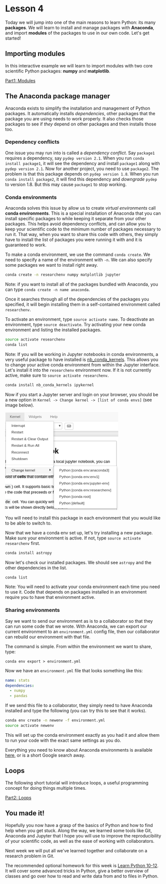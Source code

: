 # Lesson 4
Today we will jump into one of the main reasons to learn Python: its many **packages**. We will learn to install and manage packages with **Anaconda**, and import **modules** of the packages to use in our own code. Let's get started!

## Importing modules
In this interactive example we will learn to import modules with two core scientific Python packages: **numpy** and **matplotlib**.

[Part1: Modules](https://mybinder.org/v2/gh/cjtu/sci_coding/master?filepath=lessons%2Flesson4%2Fdata%2F1_Modules.ipynb)

## The Anaconda package manager
Anaconda exists to simplify the installation and management of Python packages. It automatically installs *dependencies*, other packages that the package you are using needs to work properly. It also checks those packages to see if *they* depend on other packages and then installs those too.

### Dependency conflicts
One issue you may run into is called a *dependency conflict*. Say `package1` requires a dependency, say `pydep version 2.1`. When you run `conda install package1`, it will see the dependency and install `package1` along with `pydep version 2.1`. Now for another project, you need to use `package2`. The problem is that this package depends on `pydep version 1.8`. When you run `conda install package2`, it will find this dependency and *downgrade* `pydep` to version 1.8. But this may cause `package1` to stop working.

### Conda environments
Anaconda solves this issue by allow us to create *virtual environments* call **conda environments**. This is a special installation of Anaconda that you can install specific packages to while keeping it separate from your other packages. This helps avoid dependency conflicts, and can allow you to keep your scientific code to the minimum number of packages necessary to run it. That way, when you want to share this code with others, they simply have to install the list of packages you were running it with and it is guaranteed to work.

To make a conda environment, we use the command `conda create`. We need to specify a name of the environment with `-n`. We can also specify some packages we want to install right away.

```bash
conda create -n researchenv numpy matplotlib jupyter
```

Note: if you want to install all of the packages bundled with Anaconda, you can type `conda create -n name anaconda`.

Once it searches through all of the dependencies of the packages you specified, it will begin installing them in a self-contained environment called `researchenv`.

To activate an environment, type `source activate name`. To deactivate an environment, type `source deactivate`. Try activating your new conda environment and listing the installed packages. 

```bash
source activate researchenv
conda list
```

Note: If you will be working in Jupyter notebooks in conda environments, a very useful package to have installed is [nb_conda_kernels](https://github.com/Anaconda-Platform/nb_conda_kernels). This allows you to change your active conda environment from within the Jupyter interface. Let's install it into the `researchenv` environment now. If it is not currently active, make sure to `source activate researchenv`.

```bash
conda install nb_conda_kernels ipykernel
```

Now if you start a Jupyter server and login on your browser, you should be a new option in `Kernel -> Change kernel -> [list of conda envs]` (see image below).

![nb_conda_kernels](./data/nb_conda_kernels.png)

You will need to install this package in each environment that you would like to be able to switch to.

Now that we have a conda env set up, let's try installing a new package. Make sure your environment is active. If not, type `source activate researchenv` first.

```bash
conda install astropy
```

Now let's check our installed packages. We should see `astropy` and the other dependencies in the list.
```bash
conda list
```

Note: You will need to activate your conda environment each time you need to use it. Code that depends on packages installed in an environment require you to have that environment active.

### Sharing environments
Say we want to send our environment as is to a collaborator so that they can run some code that we wrote. With Anaconda, we can export our current environment to an `environment.yml` config file, then our collaborator can rebuild our environment with that file.

The command is simple. From within the environment we want to share, type:
```
conda env export > environment.yml
```

Now we have an `environment.yml` file that looks something like this:
```yaml
name: stats
dependencies:
  - numpy
  - pandas
```

If we send this file to a collaborator, they simply need to have Anaconda installed and type the following (you can try this to see that it works).
```bash
conda env create -n newenv -f environment.yml
source activate newenv
```

This will set up the conda environment exactly as you had it and allow them to run your code with the exact same settings as you do.

Everything you need to know about Anaconda environments is available [here](https://conda.io/docs/user-guide/tasks/manage-environments.html), or is a short Google search away.

## Loops
The following short tutorial will introduce loops, a useful programming concept for doing things multiple times.

[Part2: Loops](https://mybinder.org/v2/gh/cjtu/sci_coding/master?filepath=lessons%2Flesson4%2Fdata%2F2_Loops.ipynb)


## You made it!
Hopefully you now have a grasp of the basics of Python and how to find help when you get stuck. Along the way, we learned some tools like Git, Anaconda and Jupyter that I hope you will use to improve the reproducibility of your scientific code, as well as the ease of working with collaborators.  

Next week we will put all we've learned together and collaborate on a research problem in Git.

The recommended optional homework for this week is [Learn Python 10-12](https://www.codecademy.com/learn/learn-python). It will cover some advanced tricks in Python, give a better overview of classes and go over how to read and write data from and to files in Python.